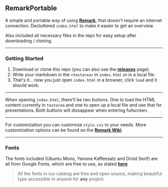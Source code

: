 ## RemarkPortable

A simple and portable way of using **[Remark](https://github.com/gnab/remark)**, that doesn't require an internet connection. Decluttered `index.html` to make it easier to get an overview.

Also included all necessary files in the repo for easy setup after downloading / cloning.

---

### Getting Started

1. Download or clone this repo (you can also use the **[releases](https://github.com/BenTearzz/RemarkPortable/releases)** page).
2. Write your markdown in the `<textarea>` in `index.html` or in a local file.
3. That's it... now you just open `index.html` in a browser, click `load` and it should work.

---

When opening `index.html`, there'll be two buttons. One to load the HTML content currently in `textarea` and one to open up a local file and use that for presentations. Both buttons will dissappear when entering fullscreen.

---

For customization you can customize `style.css` to your needs. More customization options can be found on the **[Remark Wiki](https://github.com/gnab/remark/wiki/Formatting)**.

---

### Fonts

The fonts included (Ubuntu Mono, Yanone Kaffeesatz and Droid Serif) are all from Google Fonts, which are free to use, as stated **[here](https://fonts.google.com/about)**

>All the fonts in our catalog are free and open source, making beautiful type accessible to anyone for **any** project.
